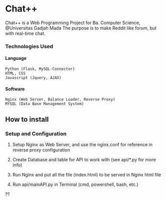 # Chat++
Chat++ is a Web Programming Project for Ba. Computer Science, @Universitas Gadjah Mada
The purpose is to make Reddit like forum, but with real-time chat.

### Technologies Used
#### Language
```
Python (Flask, MySQL-Connector)
HTML, CSS
Javascript (Jquery, AJAX)
```
#### Software
```
Nginx (Web Server, Balance Loader, Reverse Proxy)
MYSQL (Data Base Management System)
```

## How to install
### Setup and Configuration

1. Setup Nginx as Web Server, and use the nginx.conf for reference in reverse proxy configuration

2. Create Database and table for API to work with (see api/*.py for more info)

3. Run Nginx and put all the file (index.html) to be served in Nginx html file

4. Run api/mainAPI.py in Terminal (cmd, powershell, bash, etc.)

??
